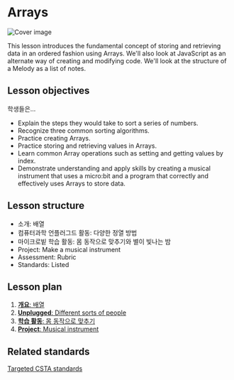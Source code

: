 # Arrays

![Cover image](/static/courses/csintro/arrays/cover.jpg)

This lesson introduces the fundamental concept of storing and retrieving data in an ordered fashion using Arrays. We'll also look at JavaScript as an alternate way of creating and modifying code. We'll look at the structure of a Melody as a list of notes.

## Lesson objectives

학생들은...

* Explain the steps they would take to sort a series of numbers.
* Recognize three common sorting algorithms.
* Practice creating Arrays.
* Practice storing and retrieving values in Arrays.
* Learn common Array operations such as setting and getting values by index.
* Demonstrate understanding and apply skills by creating a musical instrument that uses a micro:bit and a program that correctly and effectively uses Arrays to store data.

## Lesson structure

* 소개: 배열
* 컴퓨터과학 언플러그드 활동: 다양한 정열 방법
* 마이크로빝 학습 활동: 몸 동작으로 맞추기와 별이 빛나는 밤
* Project: Make a musical instrument
* Assessment: Rubric 
* Standards: Listed

## Lesson plan

1. [**개요**: 배열](/courses/csintro/arrays/overview)
2. [**Unplugged**: Different sorts of people](/courses/csintro/arrays/unplugged)
3. [**학습 활동**: 몸 동작으로 맞추기](/courses/csintro/arrays/activity)
4. [**Project**: Musical instrument ](/courses/csintro/arrays/project)

## Related standards

[Targeted CSTA standards](/courses/csintro/arrays/standards)
